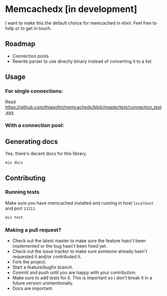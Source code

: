 # Memcachedx [in development]

I want to make this the default choice for memcached in elixir. Feel
free to help or to get in touch.

## Roadmap

- Connection pools
- Rewrite parser to use directly binary instead of converting it to a
  list

## Usage

### For single connections:
Read https://github.com/thiagofm/memcachedx/blob/master/test/connection_test.exs

### With a connection pool:

## Generating docs

Yes, there's decent docs for this library.

    mix docs

## Contributing

### Running tests

Make sure you have memcached installed and running in host `localhost` and
port `11211`.

    mix test

### Making a pull request?
 
* Check out the latest master to make sure the feature hasn't been implemented or the bug hasn't been fixed yet.
* Check out the issue tracker to make sure someone already hasn't requested it and/or contributed it.
* Fork the project.
* Start a feature/bugfix branch.
* Commit and push until you are happy with your contribution.
* Make sure to add tests for it. This is important so I don't break it in a future version unintentionally.
* Docs are important.
